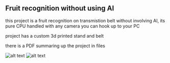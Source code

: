 ## Fruit recognition without using AI
this project is a fruit recognition on transmistion belt without involving AI, its pure CPU handled with any camera you can hook up to your PC

project has a custom 3d printed stand and belt

there is a PDF summaring up the project in files

![alt text](https://cdn.discordapp.com/attachments/959863879410798626/1231725455095365642/image.png?ex=663800b8&is=66258bb8&hm=d4da7f453e85357a9f12be6952d6f850ebb5ede3c3777dca970fdfcd47bc3038&)
![alt text](https://cdn.discordapp.com/attachments/959863879410798626/1231725883434205205/image.png?ex=6638011e&is=66258c1e&hm=7b4171c275babaa909f59e2b95327642dcd4240cc584f515106aec5e56258664&)


